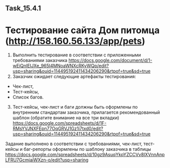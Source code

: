 ## Task_15.4.1

# Тестирование сайта Дом питомца (http://158.160.56.133/app/pets)

1. Выполнить тестирование в соответствии с приложенными требованиями заказчика https://docs.google.com/document/d/1-wEiQnlEIJXe_965I4MNoaWNXcRKyWQp/edit?usp=sharing&ouid=114495192411434206290&rtpof=true&sd=true
2. Заказчик ожидает следующие артефакты тестирования:
  - Чек-лист,
  - Тест-кейсы,
  - Список багов.
3. Тест-кейсы, чек-лист и баги должны быть оформлены по внутренним стандартам заказчика, прилагается рекомендованный шаблон (обратите внимание на все три вкладки) https://docs.google.com/spreadsheets/d/1F-RMsYVJNXFEpn77OqGRVJ1Gz1i7txd0/edit?usp=sharing&ouid=114495192411434206290&rtpof=true&sd=true

Задание выполнено в соответствии с требованиями, чек-лист, тест-кейсы и баг-репорты оформлены по шаблону заказчика в таблицы https://docs.google.com/spreadsheets/d/10gz9AsuqYkpYZCCVv8IXVnnAnpLFRU7GcmjaiWXzn-o/edit?usp=sharing
